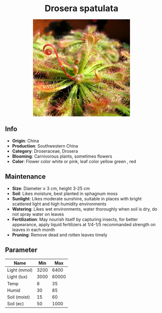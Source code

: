 <h1 align='center'>Drosera spatulata</h1>
<p align="center">
    <img 
        align='center'
        width='320'
        src="../images/drosera spatulata.png" 
        alt='Drosera spatulata' />
</p>

## Info

 - **Origin**: China
 - **Production**: Southwestern China
 - **Category**: Droseraceae, Drosera
 - **Blooming**: Carnivorous plants, sometimes flowers
 - **Color**: Flower color white or pink, leaf color yellow green , red

## Maintenance

 - **Size**: Diameter ≥ 3 cm, height 3-25 cm
 - **Soil**: Likes moisture, best planted in sphagnum moss
 - **Sunlight**: Likes moderate sunshine, suitable in places with bright scattered light and high humidity environments
 - **Watering**: Likes wet environments, water thoroughly when soil is dry, do not spray water on leaves
 - **Fertilization**: May nourish itself by capturing insects, for better appearance, apply liquid fertilizers at 1/4-1/5 recommanded strength on leaves in each month
 - **Pruning**: Remove dead and rotten leaves timely

## Parameter

| Name         | Min  | Max   |
|--------------|------|-------|
| Light (mmol) | 3200 | 6400  |
| Light (lux)  | 3000 | 60000 |
| Temp         | 8    | 35    |
| Humid        | 30   | 85    |
| Soil (moist) | 15   | 60    |
| Soil (ec)    | 50  | 1000  |